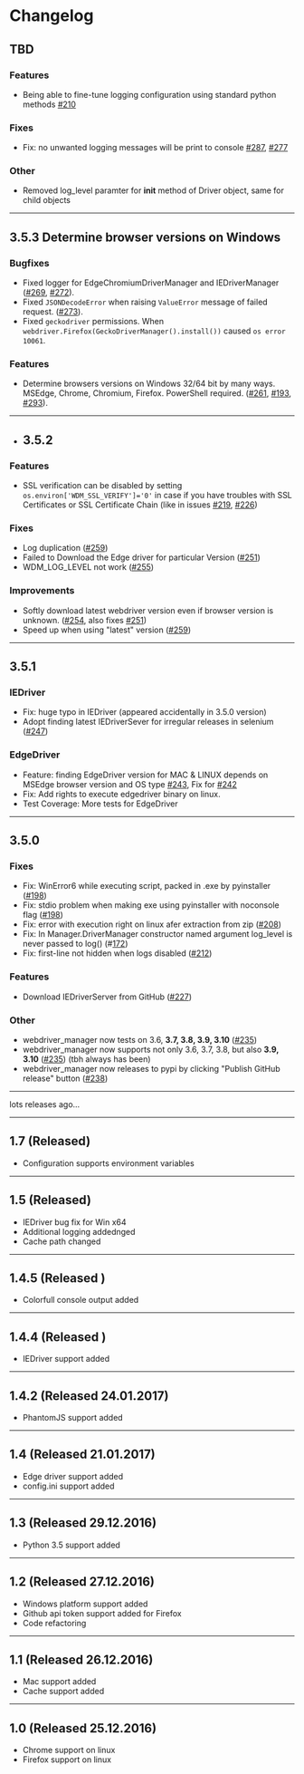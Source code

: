 # Changelog

## TBD
### Features
- Being able to fine-tune logging configuration using standard python methods [#210](https://github.com/SergeyPirogov/webdriver_manager/issues/210)
### Fixes
- Fix: no unwanted logging messages will be print to console [#287](https://github.com/SergeyPirogov/webdriver_manager/issues/287), [#277](https://github.com/SergeyPirogov/webdriver_manager/issues/277)
### Other
- Removed log_level paramter for __init__ method of Driver object, same for child objects
---
## 3.5.3 Determine browser versions on Windows
### Bugfixes
- Fixed logger for EdgeChromiumDriverManager and IEDriverManager ([#269](https://github.com/SergeyPirogov/webdriver_manager/issues/269), [#272](https://github.com/SergeyPirogov/webdriver_manager/issues/272)).
- Fixed `JSONDecodeError` when raising `ValueError` message of failed request. ([#273](https://github.com/SergeyPirogov/webdriver_manager/issues/273)).
- Fixed `geckodriver` permissions. When `webdriver.Firefox(GeckoDriverManager().install())` caused `os error 10061`.
### Features
- Determine browsers versions on Windows 32/64 bit by many ways. MSEdge, Chrome, Chromium, Firefox. PowerShell required. ([#261](https://github.com/SergeyPirogov/webdriver_manager/issues/261), [#193](https://github.com/SergeyPirogov/webdriver_manager/issues/193), [#293](https://github.com/SergeyPirogov/webdriver_manager/issues/293)).
---
- ## 3.5.2
### Features
- SSL verification can be disabled by setting `os.environ['WDM_SSL_VERIFY']='0'` in case if you have troubles with SSL Certificates or SSL Certificate Chain (like in issues
  [#219](https://github.com/SergeyPirogov/webdriver_manager/issues/219), [#226](https://github.com/SergeyPirogov/webdriver_manager/issues/226))
### Fixes
- Log duplication ([#259](https://github.com/SergeyPirogov/webdriver_manager/issues/259))
- Failed to Download the Edge driver for particular Version ([#251](https://github.com/SergeyPirogov/webdriver_manager/issues/251))
- WDM_LOG_LEVEL not work ([#255](https://github.com/SergeyPirogov/webdriver_manager/issues/255))
### Improvements
- Softly download latest webdriver version even if browser version is unknown. ([#254](https://github.com/SergeyPirogov/webdriver_manager/issues/254), also fixes [#251](https://github.com/SergeyPirogov/webdriver_manager/issues/251))
- Speed up when using "latest" version ([#259](https://github.com/SergeyPirogov/webdriver_manager/issues/259))
---
## 3.5.1
### IEDriver
- Fix: huge typo in IEDriver (appeared accidentally in 3.5.0 version)
- Adopt finding latest IEDriverSever for irregular releases in selenium ([#247](https://github.com/SergeyPirogov/webdriver_manager/issues/247))
### EdgeDriver
- Feature: finding EdgeDriver version for MAC & LINUX depends on MSEdge browser version and OS type [#243](https://github.com/SergeyPirogov/webdriver_manager/issues/243), Fix for [#242](https://github.com/SergeyPirogov/webdriver_manager/issues/242)
- Fix: Add rights to execute edgedriver binary on linux.
- Test Coverage: More tests for EdgeDriver

---
## 3.5.0
### Fixes
- Fix: WinError6 while executing script, packed in .exe by pyinstaller ([#198](https://github.com/SergeyPirogov/webdriver_manager/issues/198))
- Fix: stdio problem when making exe using pyinstaller with noconsole flag ([#198](https://github.com/SergeyPirogov/webdriver_manager/issues/198))
- Fix: error with execution right on linux afer extraction from zip ([#208](https://github.com/SergeyPirogov/webdriver_manager/issues/208))
- Fix: In Manager.DriverManager constructor named argument log_level is never passed to log() (#[172](https://github.com/SergeyPirogov/webdriver_manager/issues/172))
- Fix: first-line not hidden when logs disabled ([#212](https://github.com/SergeyPirogov/webdriver_manager/issues/212))

### Features
- Download IEDriverServer from GitHub ([#227](https://github.com/SergeyPirogov/webdriver_manager/issues/227))

### Other
- webdriver_manager now tests on 3.6, **3.7, 3.8, 3.9, 3.10** ([#235](https://github.com/SergeyPirogov/webdriver_manager/issues/235))
- webdriver_manager now supports not only 3.6, 3.7, 3.8, but also **3.9, 3.10** ([#235](https://github.com/SergeyPirogov/webdriver_manager/issues/235)) (tbh always has been)
- webdriver_manager now releases to pypi by clicking "Publish GitHub release" button ([#238](https://github.com/SergeyPirogov/webdriver_manager/issues/238))
---

lots releases ago...

---

## 1.7 (Released)
* Configuration supports environment variables
---
## 1.5 (Released)
* IEDriver bug fix for Win x64
* Additional logging addednged
* Cache path changed
---
## 1.4.5 (Released )
* Colorfull console output added
---
## 1.4.4 (Released )
* IEDriver support added
---
## 1.4.2 (Released 24.01.2017)
* PhantomJS support added
---
## 1.4 (Released 21.01.2017)
* Edge driver support added
* config.ini support added
---
## 1.3 (Released 29.12.2016)
* Python 3.5 support added
---
## 1.2 (Released 27.12.2016)
* Windows platform support added
* Github api token support added for Firefox
* Code refactoring
---
## 1.1 (Released 26.12.2016)
* Mac support added
* Cache support added
---
## 1.0 (Released 25.12.2016)
* Chrome support on linux
* Firefox support on linux
